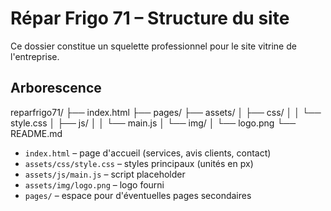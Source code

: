 # Répar Frigo 71 – Structure du site

Ce dossier constitue un squelette professionnel pour le site vitrine de l'entreprise.

## Arborescence
reparfrigo71/
├── index.html
├── pages/
├── assets/
│   ├── css/
│   │   └── style.css
│   ├── js/
│   │   └── main.js
│   └── img/
│       └── logo.png
└── README.md

* `index.html` – page d'accueil (services, avis clients, contact)
* `assets/css/style.css` – styles principaux (unités en px)
* `assets/js/main.js` – script placeholder
* `assets/img/logo.png` – logo fourni
* `pages/` – espace pour d'éventuelles pages secondaires
